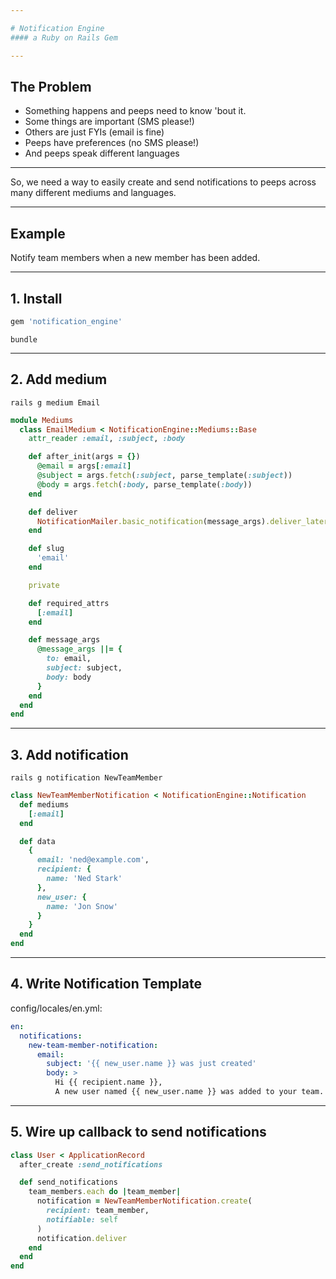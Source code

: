 ```yaml
---

# Notification Engine
#### a Ruby on Rails Gem

---
```


## The Problem

- Something happens and peeps need to know 'bout it.
- Some things are important (SMS please!)
- Others are just FYIs (email is fine)
- Peeps have preferences (no SMS please!)
- And peeps speak different languages

---

So, we need a way to easily create and send notifications to peeps across many different mediums and languages.

---

## Example

Notify team members when a new member has been added.

---

## 1. Install

```ruby
gem 'notification_engine'
```

```
bundle
```

---

## 2. Add medium

```
rails g medium Email
```

```ruby
module Mediums
  class EmailMedium < NotificationEngine::Mediums::Base
    attr_reader :email, :subject, :body

    def after_init(args = {})
      @email = args[:email]
      @subject = args.fetch(:subject, parse_template(:subject))
      @body = args.fetch(:body, parse_template(:body))
    end

    def deliver
      NotificationMailer.basic_notification(message_args).deliver_later
    end

    def slug
      'email'
    end

    private

    def required_attrs
      [:email]
    end

    def message_args
      @message_args ||= {
        to: email,
        subject: subject,
        body: body
      }
    end
  end
end
```

---

## 3. Add notification

```
rails g notification NewTeamMember
```

```ruby
class NewTeamMemberNotification < NotificationEngine::Notification
  def mediums
    [:email]
  end

  def data
    {
      email: 'ned@example.com',
      recipient: {
        name: 'Ned Stark'
      },
      new_user: {
        name: 'Jon Snow'
      }
    }
  end
end
```

---

## 4. Write Notification Template

config/locales/en.yml:

```yml
en:
  notifications:
    new-team-member-notification:
      email:
        subject: '{{ new_user.name }} was just created'
        body: >
          Hi {{ recipient.name }},
          A new user named {{ new_user.name }} was added to your team. Please login to review the new user.
```

---

## 5. Wire up callback to send notifications

```ruby
class User < ApplicationRecord
  after_create :send_notifications

  def send_notifications
    team_members.each do |team_member|
      notification = NewTeamMemberNotification.create(
        recipient: team_member,
        notifiable: self
      )
      notification.deliver
    end
  end
end
```